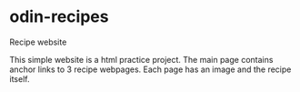 # odin-recipes
Recipe website

This simple website is a html practice project.
The main page contains anchor links to 3 recipe webpages.
Each page has an image and the recipe itself.